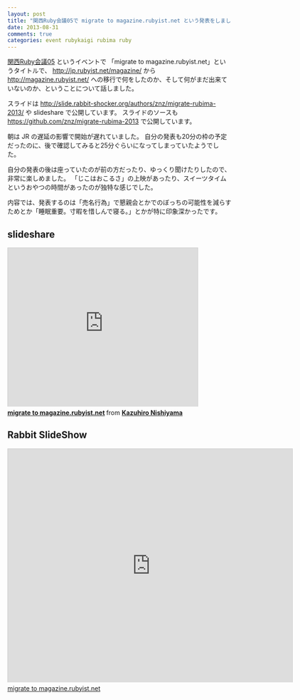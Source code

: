 ```yaml
---
layout: post
title: "関西Ruby会議05で migrate to magazine.rubyist.net という発表をしました"
date: 2013-08-31
comments: true
categories: event rubykaigi rubima ruby
---
```

[関西Ruby会議05](http://regional.rubykaigi.org/kansai05) というイベントで
「migrate to magazine.rubyist.net」というタイトルで、
http://jp.rubyist.net/magazine/ から http://magazine.rubyist.net/ への移行で何をしたのか、そして何がまだ出来ていないのか、ということについて話しました。

<!--more-->

スライドは http://slide.rabbit-shocker.org/authors/znz/migrate-rubima-2013/ や slideshare で公開しています。
スライドのソースも https://github.com/znz/migrate-rubima-2013 で公開しています。

朝は JR の遅延の影響で開始が遅れていました。
自分の発表も20分の枠の予定だったのに、後で確認してみると25分ぐらいになってしまっていたようでした。

自分の発表の後は座っていたのが前の方だったり、ゆっくり聞けたりしたので、非常に楽しめました。
「じこはおこるさ」の上映があったり、スイーツタイムというおやつの時間があったのが独特な感じでした。

内容では、発表するのは「売名行為」で懇親会とかでのぼっちの可能性を減らすためとか「睡眠重要。寸暇を惜しんで寝る。」とかが特に印象深かったです。

## slideshare

<iframe src="http://www.slideshare.net/slideshow/embed_code/25754630" width="427" height="356" frameborder="0" marginwidth="0" marginheight="0" scrolling="no" style="border:1px solid #CCC;border-width:1px 1px 0;margin-bottom:5px" allowfullscreen webkitallowfullscreen mozallowfullscreen> </iframe> <div style="margin-bottom:5px"> <strong> <a href="https://www.slideshare.net/znzjp/migrate-rubima-2013" title="migrate to magazine.rubyist.net" target="_blank">migrate to magazine.rubyist.net</a> </strong> from <strong><a href="http://www.slideshare.net/znzjp" target="_blank">Kazuhiro Nishiyama</a></strong> </div>

## Rabbit SlideShow

<iframe src="http://slide.rabbit-shocker.org/authors/znz/migrate-rubima-2013/viewer.html"
        width="640" height="524"
        frameborder="0"
        marginwidth="0"
        marginheight="0"
        scrolling="no"
        style="border: 1px solid #ccc; border-width: 1px 1px 0; margin-bottom: 5px"
        allowfullscreen> </iframe>
<div style="margin-bottom: 5px">
  <a href="http://slide.rabbit-shocker.org/authors/znz/migrate-rubima-2013/" title="migrate to magazine.rubyist.net">migrate to magazine.rubyist.net</a>
</div>
